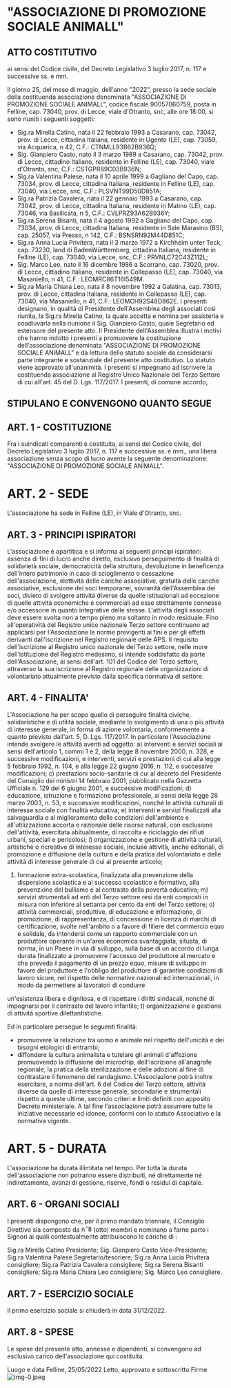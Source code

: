 # "ASSOCIAZIONE DI PROMOZIONE SOCIALE ANIMALL" 

## ATTO COSTITUTIVO

ai sensi del Codice civile, del Decreto Legislativo 3 luglio 2017, n. 117 e successive ss. e mm.

Il giorno 25, del mese di maggio, dell'anno "2022", presso la sede sociale della costituenda associazione denominata "ASSOCIAZIONE DI PROMOZIONE SOCIALE ANIMALL", codice fiscale 90057060759, posta in Felline, cap. 73040, prov. di Lecce, viale d'Otranto, snc, alle ore 18:00, si sono riuniti i seguenti soggetti:

- Sig.ra Mirella Catino, nata il 22 febbraio 1993 a Casarano, cap. 73042, prov. di Lecce, cittadina Italiana, residente in Ugento (LE), cap. 73059, via Acquarica, n 42, C.F.: CTNMLL93B62B936Q;
- Sig. Gianpiero Casto, nato il 3 marzo 1989 a Casarano, cap. 73042, prov. di Lecce, cittadino Italiano, residente in Felline (LE), cap. 73040, viale d'Otranto, snc, C.F.: CSTGPR89C03B936N;
- Sig.ra Valentina Palese, nata il 10 aprile 1999 a Gagliano del Capo, cap. 73034, prov. di Lecce, cittadina Italiana, residente in Felline (LE), cap. 73040, via Lecce, snc, C.F.: PLSVNT99D50D851A;
- Sig.ra Patrizia Cavalera, nata il 22 gennaio 1993 a Casarano, cap. 73042, prov. di Lecce, cittadina Italiana, residente in Matino (LE), cap. 73046, via Basilicata, n 5, C.F.: CVLPRZ93A62B936Y;
- Sig.ra Serena Bisanti, nata il 4 agosto 1992 a Gagliano del Capo, cap. 73034, prov. di Lecce, cittadina Italiana, residente in Sale Marasino (BS), cap. 25057, via Presso, n 142, C.F.: BSNSRN92M44D851C;
- Sig.ra Anna Lucia Privitera, nata il 3 marzo 1972 a Kirchheim unter Teck, cap. 73230, land di BadenWürttemberg, cittadina Italiana, residente in Felline (LE), cap. 73040, via Lecce, snc, C.F.: PRVNLC72C43Z112L;
- Sig. Marco Leo, nato il 16 dicembre 1986 a Scorrano, cap. 73020, prov. di Lecce, cittadino Italiano, residente in Collepasso (LE), cap. 73040, via Masaniello, n 41, C.F.: LEOMRC86T16I549M.
- Sig.ra Maria Chiara Leo, nata il 8 novembre 1992 a Galatina, cap. 73013, prov. di Lecce, cittadina Italiana, residente in Collepasso (LE), cap. 73040, via Masaniello, n 41, C.F.: LEOMCH92S48D862E.
I presenti designano, in qualità di Presidente dell'Assemblea degli associati così riunita, la Sig.ra Mirella Catino, la quale accetta e nomina per assisterla e coadiuvarla nella riunione il Sig. Gianpiero Casto, quale Segretario ed estensore del presente atto.
Il Presidente dell'Assemblea illustra i motivi che hanno indotto i presenti a promuovere la costituzione dell'associazione denominata "ASSOCIAZIONE DI PROMOZIONE SOCIALE ANIMALL" e dà lettura dello statuto sociale da considerarsi parte integrante e sostanziale del presente atto costitutivo. Lo statuto viene approvato all'unanimità.
I presenti si impegnano ad iscrivere la costituenda associazione al Registro Unico Nazionale del Terzo Settore di cui all'art. 45 del D. Lgs. 117/2017.
I presenti, di comune accordo,


## STIPULANO E CONVENGONO QUANTO SEGUE

## ART. 1 - COSTITUZIONE

Fra i suindicati comparenti è costituita, ai sensi del Codice civile, del Decreto Legislativo 3 luglio 2017, n. 117 e successive ss. e mm., una libera associazione senza scopo di lucro avente la seguente denominazione: "ASSOCIAZIONE DI PROMOZIONE SOCIALE ANIMALL".

# ART. 2 - SEDE 

L'associazione ha sede in Felline (LE), in Viale d'Otranto, snc.

## ART. 3 - PRINCIPI ISPIRATORI

L'associazione è apartitica e si informa ai seguenti principi ispiratori: assenza di fini di lucro anche diretto, esclusivo perseguimento di finalità di solidarietà sociale, democraticità della struttura, devoluzione in beneficenza dell'intero patrimonio in caso di scioglimento o cessazione dell'associazione, elettività delle cariche associative, gratuità delle cariche associative, esclusione dei soci temporanei, sovranità dell'Assemblea dei soci, divieto di svolgere attività diverse da quelle istituzionali ad eccezione di quelle attività economiche e commerciali ad esse strettamente connesse e/o accessorie in quanto integrative delle stesse.
L'attività degli associati deve essere svolta non a tempo pieno ma soltanto in modo residuale.
Fino all'operatività del Registro unico nazionale Terzo settore continuano ad applicarsi per l'Associazione le norme previgenti ai fini e per gli effetti derivanti dall'iscrizione nel Registro regionale delle APS. Il requisito dell'iscrizione al Registro unico nazionale del Terzo settore, nelle more dell'istituzione del Registro medesimo, si intende soddisfatto da parte dell'Associazione, ai sensi dell'art. 101 del Codice del Terzo settore, attraverso la sua iscrizione al Registro regionale delle organizzazioni di volontariato attualmente previsto dalla specifica normativa di settore.

## ART. 4 - FINALITA'

L'Associazione ha per scopo quello di perseguire finalità civiche, solidaristiche e di utilità sociale, mediante lo svolgimento di una o più attività di interesse generale, in forma di azione volontaria, conformemente a quanto previsto dall'art. 5, D. Lgs. 117/2017. In particolare l'Associazione intende svolgere le attività aventi ad oggetto:
a) interventi e servizi sociali ai sensi dell'articolo 1, commi 1 e 2, della legge 8 novembre 2000, n. 328, e successive modificazioni, e interventi, servizi e prestazioni di cui alla legge 5 febbraio 1992, n. 104, e alla legge 22 giugno 2016, n. 112, e successive modificazioni;
c) prestazioni socio-sanitarie di cui al decreto del Presidente del Consiglio dei ministri 14 febbraio 2001, pubblicato nella Gazzetta Ufficiale n. 129 del 6 giugno 2001, e successive modificazioni;
d) educazione, istruzione e formazione professionale, ai sensi della legge 28 marzo 2003, n. 53, e successive modificazioni, nonché le attività culturali di interesse sociale con finalità educativa;
e) interventi e servizi finalizzati alla salvaguardia e al miglioramento delle condizioni dell'ambiente e all'utilizzazione accorta e razionale delle risorse naturali, con esclusione dell'attività, esercitata abitualmente, di raccolta e riciclaggio dei rifiuti urbani, speciali e pericolosi;
i) organizzazione e gestione di attività culturali, artistiche o ricreative di interesse sociale, incluse attività, anche editoriali, di promozione e diffusione della cultura e della pratica del volontariato e delle attività di interesse generale di cui al presente articolo;

1) formazione extra-scolastica, finalizzata alla prevenzione della dispersione scolastica e al successo scolastico e formativo, alla prevenzione del bullismo e al contrasto della povertà educativa;
m) servizi strumentali ad enti del Terzo settore resi da enti composti in misura non inferiore al settanta per cento da enti del Terzo settore;
o) attività commerciali, produttive, di educazione e informazione, di promozione, di rappresentanza, di concessione in licenza di marchi di certificazione, svolte nell'ambito o a favore di filiere del commercio equo e solidale, da intendersi come un rapporto commerciale con un produttore operante in un'area economica svantaggiata, situata, di norma, in un Paese in via di sviluppo, sulla base di un accordo di lunga durata finalizzato a promuovere l'accesso del produttore al mercato e che preveda il pagamento di un prezzo equo, misure di sviluppo in favore del produttore e l'obbligo del produttore di garantire condizioni di lavoro sicure, nel rispetto delle normative nazionali ed internazionali, in modo da permettere ai lavoratori di condurre

un'esistenza libera e dignitosa, e di rispettare i diritti sindacali, nonché di impegnarsi per il contrasto del lavoro infantile;
t) organizzazione e gestione di attività sportive dilettantistiche.

Ed in particolare persegue le seguenti finalità:

- promuovere la relazione tra uomo e animale nel rispetto dell'unicità e dei bisogni etologici di entrambi;
- diffondere la cultura animalista e tutelare gli animali d'affezione promuovendo la diffusione del microchip, dell'iscrizione all'anagrafe regionale, la pratica della sterilizzazione e delle adozioni al fine di contrastare il fenomeno del randagismo.
L'Associazione potrà inoltre esercitare, a norma dell'art. 6 del Codice del Terzo settore, attività diverse da quelle di interesse generale, secondarie e strumentali rispetto a queste ultime, secondo criteri e limiti definiti con apposito Decreto ministeriale.
A tal fine l'associazione potrà assumere tutte le iniziative necessarie ed idonee, conformi con lo statuto Associativo e la normativa vigente.


# ART. 5 - DURATA 

L'associazione ha durata illimitata nel tempo.
Per tutta la durata dell'associazione non potranno essere distribuiti, né direttamente né indirettamente, avanzi di gestione, riserve, fondi o residui di capitale.

## ART. 6 - ORGANI SOCIALI

I presenti dispongono che, per il primo mandato triennale, il Consiglio Direttivo sia composto da $\mathrm{n}^{\circ} 8$ (otto) membri e nominano a farne parte i Signori ai quali contestualmente attribuiscono le cariche di :

Sig.ra Mirella Catino Presidente;
Sig. Gianpiero Casto Vice-Presidente;
Sig.ra Valentina Palese Segretario/tesoriere;
Sig.ra Anna Lucia Privitera consigliere;
Sig.ra Patrizia Cavalera consigliere;
Sig.ra Serena Bisanti consigliere;
Sig.ra Maria Chiara Leo consigliere;
Sig. Marco Leo consigliere.

## ART. 7 - ESERCIZIO SOCIALE

Il primo esercizio sociale si chiuderà in data 31/12/2022.

## ART. 8 - SPESE

Le spese del presente atto, annesse e dipendenti, si convengono ad esclusivo carico dell'associazione qui costituita.

Luogo e data
Felline, 25/05/2022
Letto, approvato e sottoscritto
Firme
![img-0.jpeg](img-0.jpeg)
